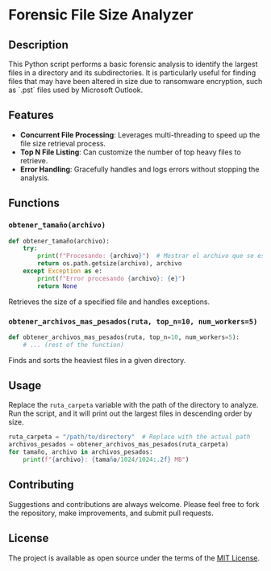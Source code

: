 
# Forensic File Size Analyzer

## Description

This Python script performs a basic forensic analysis to identify the largest files in a directory and its subdirectories. It is particularly useful for finding files that may have been altered in size due to ransomware encryption, such as \`.pst\` files used by Microsoft Outlook.

## Features

- **Concurrent File Processing**: Leverages multi-threading to speed up the file size retrieval process.
- **Top N File Listing**: Can customize the number of top heavy files to retrieve.
- **Error Handling**: Gracefully handles and logs errors without stopping the analysis.

## Functions

### `obtener_tamaño(archivo)`
```python
def obtener_tamaño(archivo):
    try:
        print(f"Procesando: {archivo}")  # Mostrar el archivo que se está procesando
        return os.path.getsize(archivo), archivo
    except Exception as e:
        print(f"Error procesando {archivo}: {e}")
        return None
```
Retrieves the size of a specified file and handles exceptions.

### `obtener_archivos_mas_pesados(ruta, top_n=10, num_workers=5)`
```python
def obtener_archivos_mas_pesados(ruta, top_n=10, num_workers=5):
    # ... (rest of the function)
```
Finds and sorts the heaviest files in a given directory.

## Usage

Replace the `ruta_carpeta` variable with the path of the directory to analyze. Run the script, and it will print out the largest files in descending order by size.

```python
ruta_carpeta = "/path/to/directory"  # Replace with the actual path
archivos_pesados = obtener_archivos_mas_pesados(ruta_carpeta)
for tamaño, archivo in archivos_pesados:
    print(f"{archivo}: {tamaño/1024/1024:.2f} MB")
```

## Contributing

Suggestions and contributions are always welcome. Please feel free to fork the repository, make improvements, and submit pull requests.

## License

The project is available as open source under the terms of the [MIT License](LICENSE.md).
